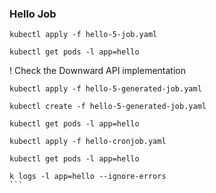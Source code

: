 
### Hello Job

```
kubectl apply -f hello-5-job.yaml
```

```
kubectl get pods -l app=hello
```

! Check the Downward API implementation

```
kubectl apply -f hello-5-generated-job.yaml
```

```
kubectl create -f hello-5-generated-job.yaml
```

```
kubectl get pods -l app=hello
```

```
kubectl apply -f hello-cronjob.yaml
```

```
kubectl get pods -l app=hello
```

````
k logs -l app=hello --ignore-errors
```